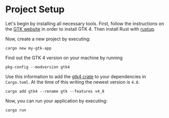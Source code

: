 # Project Setup

Let's begin by installing all necessary tools.
First, follow the instructions on the [GTK website](https://www.gtk.org/docs/installations/) in order to install GTK 4.
Then install Rust with [rustup](https://rustup.rs/).

Now, create a new project by executing:
```
cargo new my-gtk-app
```

Find out the GTK 4 version on your machine by running

```
pkg-config --modversion gtk4
```

Use this information to add the [gtk4 crate](https://crates.io/crates/gtk4) to your dependencies in `Cargo.toml`.
At the time of this writing the newest version is `4.8`.

```
cargo add gtk4 --rename gtk --features v4_8
```

Now, you can run your application by executing:
```
cargo run
```

